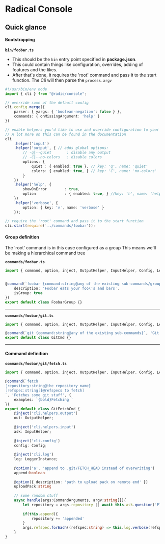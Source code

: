 # Radical Console

Quick glance
------------

#### Bootstrapping
**`bin/foobar.ts`**
- This should be the `bin` entry point specified in **package.json**.
- This  could contain things like configuration, overrides, adding of features and the likes.
- After that's done, it requires the 'root' command and pass it to the start function.
The Cli will then parse the `process.argv`

```typescript
#!/usr/bin/env node
import { cli } from "@radic/console";

// override some of the default config
cli.config.merge({
    parser: { yargs: { 'boolean-negation': false } },
    commands: { onMissingArgument: 'help' }
})

// enable helpers you'd like to use and override configuration to your needs.
// A lot more on this can be found in the documentation 
cli
    .helper('input')
    .helper('output', { // adds global options: 
        // -q|--quiet       : disable any output
        // -C|--no-colors   : disable colors
        options: {
            quiet : { enabled: true }, // key: 'q', name: 'quiet'
            colors: { enabled: true, } // key: 'C', name: 'no-colors'
        }
    })
    .helper('help', {
        showOnError        : true,
        option             : { enabled: true, } //key: 'h', name: 'help' }
    })
    .helper('verbose', {
        option: { key: 'v', name: 'verbose' }
    });
        
// require the 'root' command and pass it to the start function 
cli.start(require('../commands/foobar'));

```

#### Group definition
The 'root' command is in this case configured as a group
This means we'll be making a hierarchical command tree

**`commands/foobar.ts`**
```typescript
import { command, option, inject, OutputHelper, InputHelper, Config, LoggerInstance } from "@radic/console";


@command(`foobar {command:string@any of the existing sub-commands/groups}`, {
    description: 'Foobar eats your foo\'s and bars',
    isGroup: true
})
export default class FoobarGroup {}
```
----------------------


**`commands/foobar/git.ts`**
```typescript
import { command, option, inject, OutputHelper, InputHelper, Config, LoggerInstance } from "@radic/console";

@command(`git {command:string@any of the existing sub-commands}`, 'Git Operations')
export default class GitCmd {}
```
----------------------

#### Command definition

**`commands/foobar/git/fetch.ts`**
```typescript
import { command, option, inject, OutputHelper, InputHelper, Config, LoggerInstance, CommandArguments } from "@radic/console";

@command(`fetch
[repository:string@the repository name]
[refspec:string[]@refspecs to fetch]
`, 'Fetches some git stuff', { 
    examples: `{bold}Fetching `
})
export default class GitFetchCmd {
    @inject('cli.helpers.output')
    out: OutputHelper;
    
    @inject('cli.helpers.input')
    ask: InputHelper;
    
    @inject('cli.config')
    config: Config;
    
    @inject('cli.log')
    log: LoggerInstance;
    
    @option('a', 'append to .git/FETCH_HEAD instead of overwriting')
    append:boolean
    
    @option({ description: 'path to upload pack on remote end' })
    uploadPack:string
    
    // some random stuff
    async handle(args:CommandArguments, argv:string[]){
        let repository = args.repository || await this.ask.question('Please enter a repository name');
        
        if(this.append){
            repository += 'appended' 
        }
        args.refspec.forEach((refspec:string) => this.log.verbose(refspec))        
    }
}
```